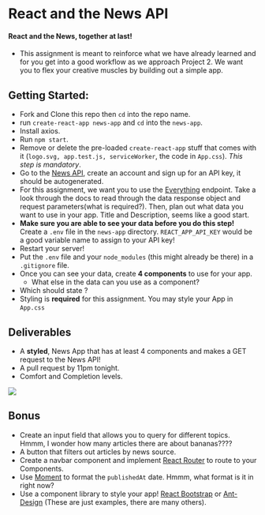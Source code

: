 # React and the News API

#### React and the News, together at last!
- This assignment is meant to reinforce what we have already learned and for you get into a good workflow as we approach Project 2. We want you to flex your creative muscles by building out a simple app.

## Getting Started:
- Fork and Clone this repo then `cd` into the repo name.
- run `create-react-app news-app` and `cd` into the `news-app`.
- Install axios.
- Run `npm start`.
- Remove or delete the pre-loaded `create-react-app` stuff that comes with it (`logo.svg, app.test.js, serviceWorker`, the code in `App.css`). _This step is mandatory_.
- Go to the [News API](https://newsapi.org/), create an account and sign up for an API key, it should be autogenerated.
- For this assignment, we want you to use the [Everything](https://newsapi.org/docs/endpoints/everything) endpoint. Take a look through the docs to read through the data response object and request parameters(what is required?). Then, plan out what data you want to use in your app. Title and Description, seems like a good start.
- **Make sure you are able to see your data before you do this step!** Create a `.env` file in the `news-app` directory. `REACT_APP_API_KEY` would be a good variable name to assign to your API key!  
- Restart your server!
- Put the `.env` file and your `node_modules` (this might already be there) in a `.gitignore` file.
- Once you can see your data, create **4 components** to use for your app.
    - What else in the data can you use as a component? 
- Which should state ?
- Styling is **required** for this assignment. You may style your App in `App.css`


## Deliverables
- A **styled**, News App that has at least 4 components and makes a GET request to the News API!
- A pull request by 11pm tonight.
- Comfort and Completion levels.


![](https://media.giphy.com/media/147JO3pIxNJ4oo/giphy.gif)


## Bonus
- Create an input field that allows you to query for different topics. Hmmm, I wonder how many articles there are about bananas????
- A button that filters out articles by news source.  
- Create a navbar component and implement [React Router](https://github.com/ReactTraining/react-router/tree/master/packages/react-router-dom) to route to your Components.
- Use [Moment](https://momentjs.com/) to format the `publishedAt` date. Hmmm, what format is it in right now?  
- Use a component library to style your app! [React Bootstrap](https://react-bootstrap.github.io/) or [Ant-Design](https://ant.design/) (These are just examples, there are many others).  
